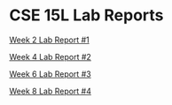 # CSE 15L Lab Reports
[Week 2 Lab Report #1](Week2LabReport.md)


[Week 4 Lab Report #2](https://github.com/helloitsmurph/-cse15l-lab-reports/blob/CSE15L-Lab-Report%232/CSE15L-Week4-Lab-Report.md)


[Week 6 Lab Report #3](https://github.com/helloitsmurph/-cse15l-lab-reports/blob/CSE15L-Lab_Reports%233/lab-report-3-week-6.md)

[Week 8 Lab Report #4](https://github.com/helloitsmurph/-cse15l-lab-reports/blob/CSE-15L-Lab_Report%234/lab-report-4-week-8.md)

